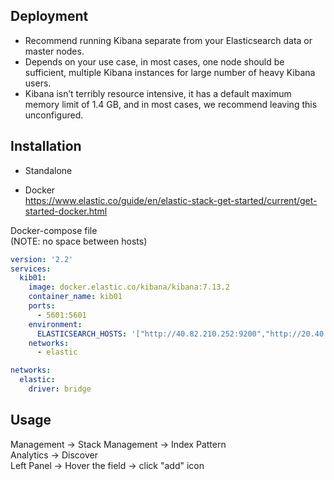 ## Deployment
- Recommend running Kibana separate from your Elasticsearch data or master nodes.
- Depends on your use case, in most cases, one node should be sufficient, multiple Kibana instances for large number of heavy Kibana users.
- Kibana isn’t terribly resource intensive, it has a default maximum memory limit of 1.4 GB, and in most cases, we recommend leaving this unconfigured.

## Installation
- Standalone  
  
- Docker  
  https://www.elastic.co/guide/en/elastic-stack-get-started/current/get-started-docker.html

Docker-compose file  
(NOTE: no space between hosts)
```yaml
version: '2.2'
services:
  kib01:
    image: docker.elastic.co/kibana/kibana:7.13.2
    container_name: kib01
    ports:
      - 5601:5601
    environment:
      ELASTICSEARCH_HOSTS: '["http://40.82.210.252:9200","http://20.40.82.80:9200","http://20.40.80.201:9200"]'
    networks:
      - elastic

networks:
  elastic:
    driver: bridge  
```
## Usage
Management -> Stack Management -> Index Pattern  
Analytics -> Discover  
Left Panel -> Hover the field -> click "add" icon
